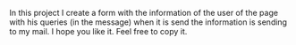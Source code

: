 In this project I create a form with the information of the user of the page with his queries (in the message) when it is send the information is sending to my mail.
I hope you like it. Feel free to copy it.
